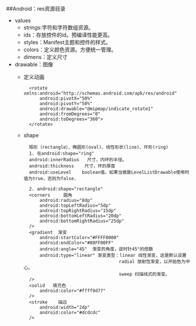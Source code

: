 ##Android：res资源目录

- values 
	- strings:字符和字符数组资源。
	- ids：存放控件的id。预编译性能更高。
	- styles：Manifest主题和控件的样式。
	- colors：定义颜色资源。方便统一管理。
	- dimens：定义尺寸
- drawable：图像
	- 定义动画
		
		    <rotate xmlns:android="http://schemas.android.com/apk/res/android"
			    android:pivotX="50%"
			    android:pivotY="50%"
			    android:drawable="@mipmap/indicate_rotate1"
				android:fromDegrees="0"	
			    android:toDegrees="360">
			</rotate>

	- shape
	
			矩形（rectangle）、椭圆形(oval)、线性形状(line)、环形(ring)
			1. 在android:shape="ring"
		 	android:innerRadius	  尺寸，内环的半径。  
			android:thickness	 尺寸，环的厚度 
			android:useLevel	boolean值，如果当做是LevelListDrawable使用时值为true，否则为false.

			2. android:shape="rectangle"
			<corners	 圆角
			    android:radius="8dp"  
			    android:topLeftRadius="5dp"  
			    android:topRightRadius="15dp"  
			    android:bottomLeftRadius="20dp"  
			    android:bottomRightRadius="25dp"	
		    />  
		  	<gradient  渐变
			    android:startColor="#FFFF0000"  
			    android:endColor="#80FF00FF"  
			    android:angle="45"  渐变的角度，逆时针45°的倍数  
				android:type="linear" 渐变类型：linear 线性渐变，这是默认设置  
								              radial 放射性渐变，以开始色为中心。  
								              sweep 扫描线式的渐变。  
		    />   
			<solid   填充色
		    	android:color="#ffff9d77"  
		    />  
			<stroke    描边
			    android:width="2dp"  
			    android:color="#dcdcdc"	
		    />   
